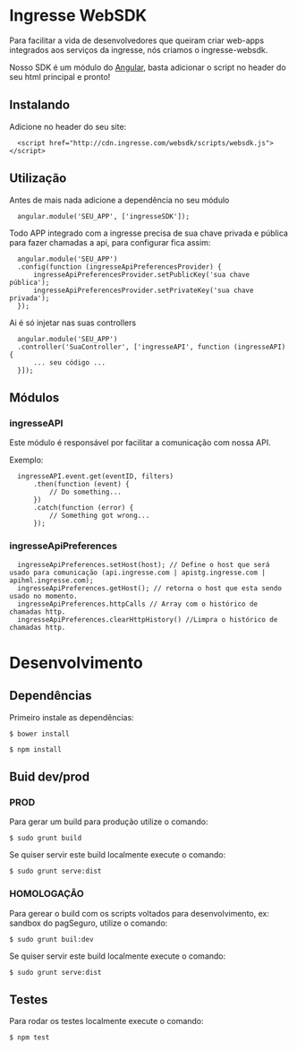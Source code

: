 # Ingresse WebSDK

Para facilitar a vida de desenvolvedores que queiram criar web-apps integrados aos serviços da ingresse, nós criamos o ingresse-websdk.

Nosso SDK é um módulo do [Angular](https://angularjs.org/), basta adicionar o script no header do seu html principal e pronto!


## Instalando

Adicione no header do seu site:

```
  <script href="http://cdn.ingresse.com/websdk/scripts/websdk.js"></script>
```


## Utilização

Antes de mais nada adicione a dependência no seu módulo

```
  angular.module('SEU_APP', ['ingresseSDK']);
```

Todo APP integrado com a ingresse precisa de sua chave privada e pública para fazer chamadas a api, para configurar fica assim:

```
  angular.module('SEU_APP')
  .config(function (ingresseApiPreferencesProvider) {
      ingresseApiPreferencesProvider.setPublicKey('sua chave pública');
      ingresseApiPreferencesProvider.setPrivateKey('sua chave privada');
  });
```

Ai é só injetar nas suas controllers

```
  angular.module('SEU_APP')
  .controller('SuaController', ['ingresseAPI', function (ingresseAPI) {
      ... seu código ...
  }]);
```


## Módulos

### ingresseAPI

Este módulo é responsável por facilitar a comunicação com nossa API.

Exemplo:
```
  ingresseAPI.event.get(eventID, filters)
      .then(function (event) {
          // Do something...
      })
      .catch(function (error) {
          // Something got wrong...
      });
```

### ingresseApiPreferences

```
  ingresseApiPreferences.setHost(host); // Define o host que será usado para comunicação (api.ingresse.com | apistg.ingresse.com | apihml.ingresse.com);
  ingresseApiPreferences.getHost(); // retorna o host que esta sendo usado no momento.
  ingresseApiPreferences.httpCalls // Array com o histórico de chamadas http.
  ingresseApiPreferences.clearHttpHistory() //Limpra o histórico de chamadas http.
```


# Desenvolvimento

## Dependências

Primeiro instale as dependências:

```
$ bower install

$ npm install
```


## Buid dev/prod

### PROD

Para gerar um build para produção utilize o comando:

```
$ sudo grunt build
```

Se quiser servir este build localmente execute o comando:

```
$ sudo grunt serve:dist
```

### HOMOLOGAÇÃO

Para gerear o build com os scripts voltados para desenvolvimento, ex: sandbox do pagSeguro, utilize o comando:

```
$ sudo grunt buil:dev
```

Se quiser servir este build localmente execute o comando:

```
$ sudo grunt serve:dist
```


## Testes

Para rodar os testes localmente execute o comando:

```
$ npm test
```

